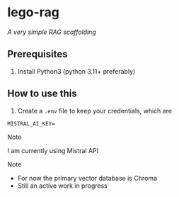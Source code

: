 # lego-rag
*A very simple RAG scaffolding*

## Prerequisites
1. Install Python3 (python 3.11+ preferably)

## How to use this
1. Create a `.env` file to keep your credentials, which are
```env
MISTRAL_AI_KEY=
```
> [!Note]
> I am currently using Mistral API

> [!Note]
> - For now the primary vector database is Chroma
> - Still an active work in progress